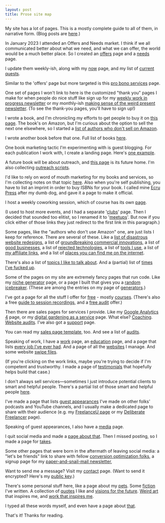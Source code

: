 ```yaml
---
layout: post
title: Prose site map
---
```


My site has a lot of pages. This is a mostly complete guide to all of them, in narrative form. (Blog posts are [here](/blog).)

In January 2023 I attended an Offers and Needs market. I think if we all communicated better about what we need, and what we can offer, the world would be a much better place. So I created an [offers](/offers) page and a [needs](/needs) page. 

I update them weekly-ish, along with my [now](/now) page, and my list of [current quests](/quests).

Similar to the 'offers' page but more targeted is this [pro bono services](/pro-bono) page.

One set of pages I won't link to here is the customized "thank you" pages I make for when people do nice stuff like sign up for my [weekly work in progress newsletter](/newsletter) or my monthly-ish [making sense of the weird present newsletter](/blip). (To see the thank-you pages, you'll have to sign up!) 

I wrote a book, and I'm chronicling my efforts to get people to buy it on [this page](/marketing-your-website-sucks-book). The book's on Amazon, but I'm curious about the option to sell the next one elsewhere, so I started a [list of authors who don't sell on Amazon](/authors-who-dont-use-amazon).

I wrote another book before that one. Full list of books [here](/books).

One book marketing tactic I'm experimenting with is guest blogging. For each publication I work with, I create a landing page. Here's [one example](/cpa).

A future book will be about outreach, and [this page](/long-game-outreach) is its future home. I'm also collecting [outreach scripts](/outreach-scripts).

I'd like to rely on word of mouth marketing for my books and services, so I'm collecting notes on that topic [here](/word-of-mouth-marketing). Also when you're self publishing, you have to list an imprint in order to buy ISBNs for your book. I called mine [Ecru Press](/ecru-press) after my dumb dog, and gave it a page to make it official.

I host a weekly coworking session, which of course has its own [page](/social-pomodoros). 

(I used to host more events, and I had a separate '[clubs](/clubs)' page. Then I decided that sounded too elitist, so I renamed it to '[meetups](/meetups)'. But now if you click either of those links they just redirect to the first link in this paragraph.)

Some pages, like the "authors who don't use Amazon" one, are just lists I keep for reference. There are several of these. Like a [list of disastrous website redesigns](/disastrous-redesigns), a list of [groundbreaking commercial innovations](/innovation), a list of [good businesses](/good-businesses), a list of [rejected technologies](/rejected-tech), a list of [tools I use](/stack), a list of [my affiliate links](/affiliate-links), and a list of [places you can find me on the internet](/cozyweb-directory).

There's also a list of [topics I like to talk about](/topics). And a (partial) list of [times I've fucked up](/fuckups).

Some of the pages on my site are extremely fancy pages that run code. Like my [niche generator](/niche-generator) page, or a page I built that gives you a [random icebreaker](/icebreakers). (These are among the entries on my page of [generators](/generators).)

I've got a page for all the stuff I offer for [free](/free) - mostly [courses](/courses). (There's also a free [guide to session recordings](/session-recordings), and a [free audit](/free-audit) offer.)

Then there are sales pages for services I provide. Like my [Google Analytics 4](/ga4) page, or my [digital gardening as a service](/dgaas) page. What else? [Coaching](/coaching). [Website audits](/audit). I've also got a [support](/support) page.

You can read my [sales page template](/sales-page-template), too. And see a list of [audits](/audits).

Speaking of work, I have a [work](/work) page, an [education](/education) page, and a page that lists [every job I've ever had](/all-jobs). And a page of all the [websites](/websites) I manage. And some website [swipe files](/swipe-files).

(If you're clicking on the work links, maybe you're trying to decide if I'm competent and trustworthy. I made a page of [testimonials](/kind-words) that hopefully helps build that case.)

I don't always sell services—sometimes I just introduce potential clients to smart and helpful people. There's a partial list of those smart and helpful people [here](/rolodex).

I've made a page that lists [guest appearances](/guest-spots) I've made on other folks' podcasts and YouTube channels, and I usually make a dedicated page to share with their audience (e.g. my [FreelanceU page](/freelanceu) or my [Deliberate Freelancer](/deliberate-freelancer) page).

Speaking of guest appearances, I also have a [media](/media) page.

I quit social media and made a [page about that](/social). Then I missed posting, so I made a page for [takes](/takes).

Some other pages that were born in the aftermath of leaving social media: a "let's be friends" link to share with fellow [conversion optimization folks](/cro-friends), a signup page for my [paper-and-snail-mail newsletter](/letters), 

Want to send me a message? Visit my [contact](/contact) page. (Want to send it encrypted? Here's my [public key](/public-key).)

There's some personal stuff here, like a page about my [pets](/pets). Some [fiction](/fiction) I've written. A collection of [quotes](/quotes) I like and [visions for the future](/visions). [Weird art](/weird-art) that inspires me, and [work that inspires me](/inspiration).

I typed all these words myself, and even have a page about [that](/human).

That's it! Thanks for reading.


